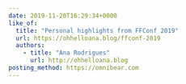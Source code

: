 ```yaml
---
date: 2019-11-20T16:29:34+0000
like_of:
  title: "Personal highlights from FFConf 2019"
  url: https://ohhelloana.blog/ffconf-2019
  authors:
    - title: "Ana Rodrigues"
      url: http://ohhelloana.blog
posting_method: https://omnibear.com
---
```

